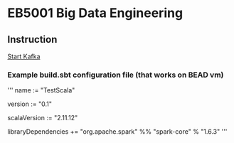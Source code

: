 # EB5001 Big Data Engineering

## Instruction
[Start Kafka](https://github.com/nakamura41/EB5001-Big-Data-Engineering/blob/master/Kafka.md)

### Example build.sbt configuration file (that works on BEAD vm) 
'''
name := "TestScala"

version := "0.1"

scalaVersion := "2.11.12"

libraryDependencies += "org.apache.spark" %% "spark-core" % "1.6.3"
'''
